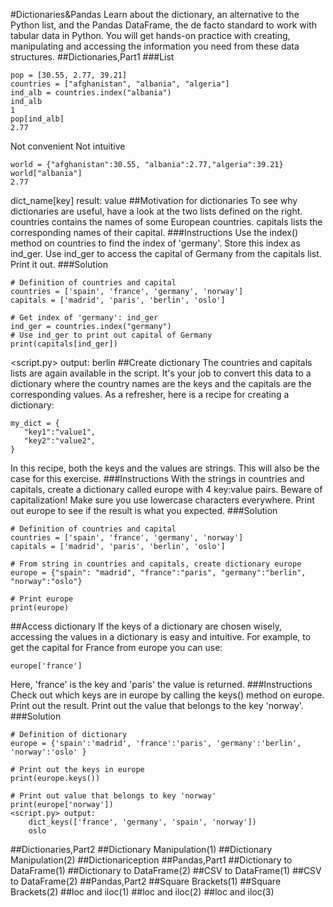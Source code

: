 #Dictionaries&Pandas
Learn about the dictionary, an alternative to the Python list, and the Pandas DataFrame, the de facto standard to work with tabular data in Python. 
You will get hands-on practice with creating, manipulating and accessing the information you need from these data structures.
##Dictionaries,Part1
###List
```
pop = [30.55, 2.77, 39.21]
countries = ["afghanistan", "albania", "algeria"]
ind_alb = countries.index("albania")
ind_alb
1
pop[ind_alb]
2.77
```
Not convenient
Not intuitive
```
world = {"afghanistan":30.55, "albania":2.77,"algeria":39.21}
world["albania"]
2.77
```
dict_name[key]
result: value
##Motivation for dictionaries
To see why dictionaries are useful, have a look at the two lists defined on the right. countries contains the names of some European countries. capitals lists the corresponding names of their capital.
###Instructions
Use the index() method on countries to find the index of 'germany'. Store this index as ind_ger.
Use ind_ger to access the capital of Germany from the capitals list. Print it out.
###Solution
```
# Definition of countries and capital
countries = ['spain', 'france', 'germany', 'norway']
capitals = ['madrid', 'paris', 'berlin', 'oslo']

# Get index of 'germany': ind_ger
ind_ger = countries.index("germany")
# Use ind_ger to print out capital of Germany
print(capitals[ind_ger])
```
<script.py> output:
    berlin
##Create dictionary
The countries and capitals lists are again available in the script. It's your job to convert this data to a dictionary where the country names are the keys and the capitals are the corresponding values. As a refresher, here is a recipe for creating a dictionary:
```
my_dict = {
   "key1":"value1",
   "key2":"value2",
}
```
In this recipe, both the keys and the values are strings. This will also be the case for this exercise.
###Instructions
With the strings in countries and capitals, create a dictionary called europe with 4 key:value pairs. Beware of capitalization! Make sure you use lowercase characters everywhere.
Print out europe to see if the result is what you expected.
###Solution
```
# Definition of countries and capital
countries = ['spain', 'france', 'germany', 'norway']
capitals = ['madrid', 'paris', 'berlin', 'oslo']

# From string in countries and capitals, create dictionary europe
europe = {"spain": "madrid", "france":"paris", "germany":"berlin", "norway":"oslo"}

# Print europe
print(europe)
```
##Access dictionary
If the keys of a dictionary are chosen wisely, accessing the values in a dictionary is easy and intuitive. For example, to get the capital for France from europe you can use:
```
europe['france']
```
Here, 'france' is the key and 'paris' the value is returned.
###Instructions
Check out which keys are in europe by calling the keys() method on europe. Print out the result.
Print out the value that belongs to the key 'norway'.
###Solution
```
# Definition of dictionary
europe = {'spain':'madrid', 'france':'paris', 'germany':'berlin', 'norway':'oslo' }

# Print out the keys in europe
print(europe.keys())

# Print out value that belongs to key 'norway'
print(europe['norway'])
<script.py> output:
    dict_keys(['france', 'germany', 'spain', 'norway'])
    oslo
```

##Dictionaries,Part2
##Dictionary Manipulation(1)
##Dictionary Manipulation(2)
##Dictionariception
##Pandas,Part1
##Dictionary to DataFrame(1)
##Dictionary to DataFrame(2)
##CSV to DataFrame(1)
##CSV to DataFrame(2)
##Pandas,Part2
##Square Brackets(1)
##Square Brackets(2)
##loc and iloc(1)
##loc and iloc(2)
##loc and iloc(3)

